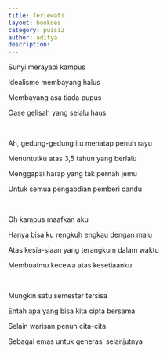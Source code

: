 ```yaml
---
title: Terlewati
layout: bookdes
category: puisi2
author: aditya
description: 
---
```


Sunyi merayapi kampus

Idealisme membayang halus

Membayang asa tiada pupus

Oase gelisah yang selalu haus

<br>

Ah, gedung-gedung itu menatap penuh rayu

Menuntutku atas 3,5 tahun yang berlalu

Menggapai harap yang tak pernah jemu

Untuk semua pengabdian pemberi candu

<br>

Oh kampus maafkan aku

Hanya bisa ku rengkuh engkau dengan malu

Atas kesia-siaan yang terangkum dalam waktu

Membuatmu kecewa atas kesetiaanku

<br>

Mungkin satu semester tersisa

Entah apa yang bisa kita cipta bersama

Selain warisan penuh cita-cita

Sebagai emas untuk generasi selanjutnya